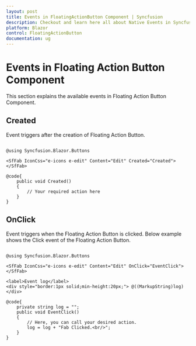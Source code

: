```yaml
---
layout: post
title: Events in FloatingActionButton Component | Syncfusion
description: Checkout and learn here all about Native Events in Syncfusion FloatingActionButton component and much more.
platform: Blazor
control: FloatingActionButton
documentation: ug
---
```


# Events in Floating Action Button Component

This section explains the available events in Floating Action Button Component.

## Created

Event triggers after the creation of Floating Action Button.

```cshtml

@using Syncfusion.Blazor.Buttons

<SfFab IconCss="e-icons e-edit" Content="Edit" Created="Created"></SfFab>

@code{
    public void Created()
    {
        // Your required action here
    }
}

```

## OnClick

Event triggers when the Floating Action Button is clicked. Below example shows the Click event of the Floating Action Button.

```cshtml

@using Syncfusion.Blazor.Buttons

<SfFab IconCss="e-icons e-edit" Content="Edit" OnClick="EventClick"></SfFab>

<label>Event log</label>
<div style="border:1px solid;min-height:20px;"> @((MarkupString)log)</div>

@code{
    private string log = "";
    public void EventClick()
    {
        // Here, you can call your desired action.
        log = log + "Fab Clicked.<br/>";
    }
}

```



